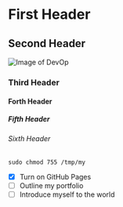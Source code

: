 # First Header
## Second Header
![Image of DevOp](https://intuji.com/_next/image/?url=https%3A%2F%2Fcms.intuji.com%2Fwp-content%2Fuploads%2F2022%2F04%2FDevOps-Role-Engineer-scaled-1.jpeg&w=3840&q=75)
### Third Header
#### Forth Header
##### Fifth Header
###### Sixth Header
```Linux
sudo chmod 755 /tmp/my
```
- [x] Turn on GitHub Pages
- [ ] Outline my portfolio
- [ ] Introduce myself to the world
